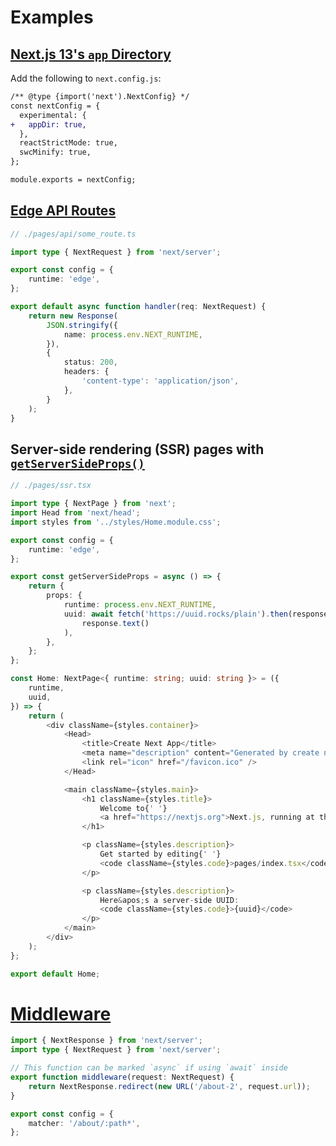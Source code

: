 # Examples

<!-- TODO: improve the following -->

## [Next.js 13's `app` Directory](https://beta.nextjs.org/docs/routing/fundamentals#the-app-directory)

Add the following to `next.config.js`:

```diff
/** @type {import('next').NextConfig} */
const nextConfig = {
  experimental: {
+   appDir: true,
  },
  reactStrictMode: true,
  swcMinify: true,
};

module.exports = nextConfig;
```

## [Edge API Routes](https://nextjs.org/docs/api-routes/edge-api-routes)

```typescript
// ./pages/api/some_route.ts

import type { NextRequest } from 'next/server';

export const config = {
	runtime: 'edge',
};

export default async function handler(req: NextRequest) {
	return new Response(
		JSON.stringify({
			name: process.env.NEXT_RUNTIME,
		}),
		{
			status: 200,
			headers: {
				'content-type': 'application/json',
			},
		}
	);
}
```

## Server-side rendering (SSR) pages with [`getServerSideProps()`](https://nextjs.org/docs/basic-features/data-fetching/get-server-side-props)

```typescript
// ./pages/ssr.tsx

import type { NextPage } from 'next';
import Head from 'next/head';
import styles from '../styles/Home.module.css';

export const config = {
	runtime: 'edge',
};

export const getServerSideProps = async () => {
	return {
		props: {
			runtime: process.env.NEXT_RUNTIME,
			uuid: await fetch('https://uuid.rocks/plain').then(response =>
				response.text()
			),
		},
	};
};

const Home: NextPage<{ runtime: string; uuid: string }> = ({
	runtime,
	uuid,
}) => {
	return (
		<div className={styles.container}>
			<Head>
				<title>Create Next App</title>
				<meta name="description" content="Generated by create next app" />
				<link rel="icon" href="/favicon.ico" />
			</Head>

			<main className={styles.main}>
				<h1 className={styles.title}>
					Welcome to{' '}
					<a href="https://nextjs.org">Next.js, running at the {runtime}!</a>
				</h1>

				<p className={styles.description}>
					Get started by editing{' '}
					<code className={styles.code}>pages/index.tsx</code>
				</p>

				<p className={styles.description}>
					Here&apos;s a server-side UUID:
					<code className={styles.code}>{uuid}</code>
				</p>
			</main>
		</div>
	);
};

export default Home;
```

# [Middleware](https://nextjs.org/docs/advanced-features/middleware)

```typescript
import { NextResponse } from 'next/server';
import type { NextRequest } from 'next/server';

// This function can be marked `async` if using `await` inside
export function middleware(request: NextRequest) {
	return NextResponse.redirect(new URL('/about-2', request.url));
}

export const config = {
	matcher: '/about/:path*',
};
```
